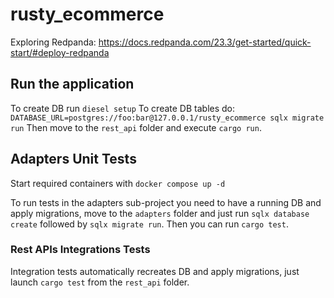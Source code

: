 # rusty_ecommerce

Exploring Redpanda: https://docs.redpanda.com/23.3/get-started/quick-start/#deploy-redpanda

## Run the application

To create DB run `diesel setup`
To create DB tables do: `DATABASE_URL=postgres://foo:bar@127.0.0.1/rusty_ecommerce sqlx migrate run`
Then move to the `rest_api` folder and execute `cargo run`.

## Adapters Unit Tests

Start required containers with `docker compose up -d`

To run tests in the adapters sub-project you need to have a running DB and apply migrations, move to the `adapters` folder and just run `sqlx database create` followed by `sqlx migrate run`. Then you can run `cargo test`.

### Rest APIs Integrations Tests

Integration tests automatically recreates DB and apply migrations, just launch `cargo test` from the `rest_api` folder.
